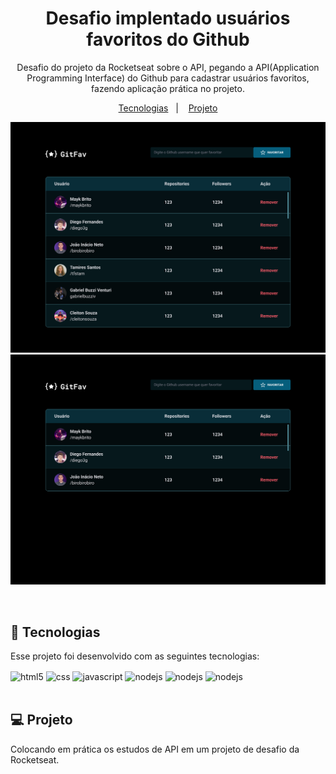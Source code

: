 <h1 align="center"> Desafio implentado usuários favoritos do Github </h1>

<p align="center">
Desafio do projeto da Rocketseat sobre o API, pegando a API(Application Programming Interface) do Github para cadastrar usuários favoritos, fazendo aplicação prática no projeto. <br/>
</p>

<p align="center">
  <a href="#🚀-tecnologias">Tecnologias</a>&nbsp;&nbsp;&nbsp;|&nbsp;&nbsp;&nbsp;
  <a href="#💻-projeto">Projeto</a>
</p>

<p align="center">
  <img alt="" src="./assets/Git Fav (1).png">
  <img alt="" src="./assets/Git Fav.png">
</p>

<br>

## 🚀 Tecnologias

Esse projeto foi desenvolvido com as seguintes tecnologias:

<div>
    <img align="center" alt="html5" src="https://img.shields.io/badge/HTML5-E34F26?style=for-the-badge&logo=html5&logoColor=white" />
    <img align="center" alt="css" src="https://img.shields.io/badge/CSS3-1572B6?style=for-the-badge&logo=css3&logoColor=white" />
    <img align="center" alt="javascript" src="https://img.shields.io/badge/JavaScript-F7DF1E?style=for-the-badge&logo=javascript&logoColor=black" />
    <img align="center" alt="nodejs" src="https://img.shields.io/badge/GitHub-100000?style=for-the-badge&logo=github&logoColor=white" />
    <img align="center" alt="nodejs" src="https://img.shields.io/badge/GIT-E44C30?style=for-the-badge&logo=git&logoColor=white" />
    <img align="center" alt="nodejs" src="https://img.shields.io/badge/Figma-F24E1E?style=for-the-badge&logo=figma&logoColor=purple" />
</div><br>

## 💻 Projeto

Colocando em prática os estudos de API em um projeto de desafio da Rocketseat.


